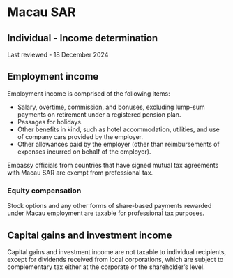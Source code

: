 # Macau SAR
## Individual - Income determination
Last reviewed - 18 December 2024
## Employment income
Employment income is comprised of the following items:
  * Salary, overtime, commission, and bonuses, excluding lump-sum payments on retirement under a registered pension plan.
  * Passages for holidays.
  * Other benefits in kind, such as hotel accommodation, utilities, and use of company cars provided by the employer.
  * Other allowances paid by the employer (other than reimbursements of expenses incurred on behalf of the employer).


Embassy officials from countries that have signed mutual tax agreements with Macau SAR are exempt from professional tax.
### Equity compensation
Stock options and any other forms of share-based payments rewarded under Macau employment are taxable for professional tax purposes.
## Capital gains and investment income
Capital gains and investment income are not taxable to individual recipients, except for dividends received from local corporations, which are subject to complementary tax either at the corporate or the shareholder’s level.
